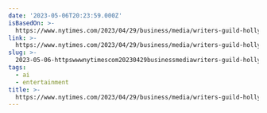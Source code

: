 ```yaml
---
date: '2023-05-06T20:23:59.000Z'
isBasedOn: >-
  https://www.nytimes.com/2023/04/29/business/media/writers-guild-hollywood-ai-chatgpt.html
link: >-
  https://www.nytimes.com/2023/04/29/business/media/writers-guild-hollywood-ai-chatgpt.html
slug: >-
  2023-05-06-httpswwwnytimescom20230429businessmediawriters-guild-hollywood-ai-chatgpthtml
tags:
  - ai
  - entertainment
title: >-
  https://www.nytimes.com/2023/04/29/business/media/writers-guild-hollywood-ai-chatgpt.html
---
```



